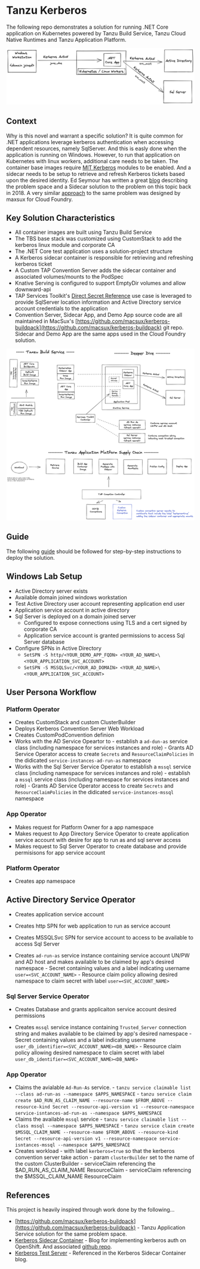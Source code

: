 # Tanzu Kerberos

The following repo demonstrates a solution for running .NET Core application on Kubernetes powered by Tanzu Build Service, Tanzu Cloud Native Runtimes and Tanzu Application Platform.

![Desired Result](docs/desired-result.png)

## Context

Why is this novel and warrant a specific solution?  It is quite common for .NET applications leverage kerberos authentication when accessing dependent resources, namely SqlServer.  And this is easly done when the application is running on Windows.  However, to run that application on Kubernetes with linux workers, additional care needs to be taken.  The container base images require [MIT Kerberos](https://web.mit.edu/kerberos/krb5-latest/doc/index.html) modules to be enabled.  And a sidecar needs to be setup to retrieve and refresh Kerberos tickets based upon the desired identity.  Ed Seymour has written a great [blog](https://cloud.redhat.com/blog/kerberos-sidecar-container) describing the problem space and a Sidecar solution to the problem on this topic back in 2018.  A very similar [approach](https://github.com/macsux/kerberos-buildpack) to the same problem was designed by maxsux for Cloud Foundry.

## Key Solution Characteristics

- All container images are built using Tanzu Build Service
- The TBS base stack was customized using CustomStack to add the kerberos linux module and corporate CA
- The .NET Core test application uses a solution-project structure
- A Kerberos sidecar container is responsible for retrieving and refreshing kerberos ticket
- A Custom TAP Convention Server adds the sidecar container and associated volumes/mounts to the PodSpec
- Knative Serving is configured to support EmptyDir volumes and allow downward-api
- TAP Services Toolkit's [Direct Secret Reference](https://docs.vmware.com/en/Services-Toolkit-for-VMware-Tanzu-Application-Platform/0.8/svc-tlk/GUID-usecases-direct_secret_references.html) use case is leveraged to provide SqlServer location information and Active Directory service account credentials to the application
- Convention Server, Sidecar App, and Demo App source code are all maintained in MacSux's [https://github.com/macsux/kerberos-buildpack](https://github.com/macsux/kerberos-buildpack) git repo.  Sidecar and Demo App are the same apps used in the Cloud Foundry solution.

![Solution](docs/solution.png)

## Guide

The following [guide](guide.md) should be followed for step-by-step instructions to deploy the solution.

## Windows Lab Setup

- Active Directory server exists
- Available domain joined windows workstation
- Test Active Directory user account representing application end user
- Application service account in active directory
- Sql Server is deployed on a domain joined server
    - Configured to expose connections using TLS and a cert signed by corporate CA
    - Application service account is granted permissions to access Sql Server database
- Configure SPNs in Active Directory
    - `SetSPN -S http/<YOUR_DEMO_APP_FQDN> <YOUR_AD_NAME>\<YOUR_APPLICATION_SVC_ACCOUNT>`
    - `SetSPN -S MSSQLSvc/<YOUR_AD_DOMAIN> <YOUR_AD_NAME>\<YOUR_APPLICATION_SVC_ACCOUNT>`

## User Persona Workflow

### Platform Operator

- Creates CustomStack and custom ClusterBuilder
- Deploys Kerberos Convention Server Web Workload
- Creates CustomPodConvention definion
- Works with the AD Service Opeartor to 
        - establish a `ad-dun-as` service class (including namespace for services instances and role)
        - Grants AD Service Operator access to create `Secrets` and `ResourceClaimPolicies` in the didicated `service-instances-ad-run-as` namespace
- Works with the Sql Server Service Operator to establish a `mssql` service class (including namespace for services instances and role)
        - establish a `mssql` service class (including namespace for services instances and role)
        - Grants AD Service Operator access to create `Secrets` and `ResourceClaimPolicies` in the didicated `service-instances-mssql` namespace

### App Operator

- Makes request for Platform Owner for a app namespace
- Makes request to App Directory Service Operator to create application service account with desire for app to run as and sql server access
- Makes request to Sql Server Operator to create database and provide permisisons for app service account

### Platform Operator

- Creates app namespace

## Active Directory Service Operator

- Creates application service account
- Creates http SPN for web application to run as service account
- Creates MSSQLSvc SPN for service account to access to be available to access Sql Server

- Creates `ad-run-as` service instance containing service account UN/PW and AD host and makes available to be claimed by app's desired namespace
        - Secret containing values and a label indicating username `user=<SVC_ACCOUNT_NAME>`
        - Resource claim policy allowing desired namespace to claim secret with label `user=<SVC_ACCOUNT_NAME>`

### Sql Server Service Operator

- Creates Database and grants applicaiton service account desired permissions

- Creates `mssql` service instance containing `Trusted_Server` connection string and makes available to be claimed by app's desired namespace
        - Secret containing values and a label indicating username `user_db_identifier=<SVC_ACCOUNT_NAME><DB_NAME>`
        - Resource claim policy allowing desired namespace to claim secret with label `user_db_identifier=<SVC_ACCOUNT_NAME><DB_NAME>`

### App Operator

- Claims the avialable `Ad-Run-As` service.
        - `tanzu service claimable list --class ad-run-as --namespace $APPS_NAMESPACE`
        - `tanzu service claim create $AD_RUN_AS_CLAIM_NAME --resource-name $FROM_ABOVE --resource-kind Secret --resource-api-version v1 --resource-namespace service-isntances-ad-run-as --namespace $APPS_NAMESPACE`
- Claims the available `mssql` service
        - `tanzu service claimable list --class mssql --namespace $APPS_NAMESPACE`
        - `tanzu service claim create $MSSQL_CLAIM_NAME --resource-name $FROM_ABOVE --resource-kind Secret --resource-api-version v1 --resource-namespace service-isntances-mssql --namespace $APPS_NAMESPACE`
- Creates workload
        - with label `kerberos=true` so that the kerberos convention server take action
        - param `clusterBuilder` set to the name of the custom ClusterBuilder
        - serviceClaim referencing the $AD_RUN_AS_CLAIM_NAME ResourceClaim
        - serviceClaim referencing the $MSSQL_CLAIM_NAME ResourceClaim

## References

This project is heavily inspired through work done by the following...

- [https://github.com/macsux/kerberos-buildpack](https://github.com/macsux/kerberos-buildpack) - Tanzu Application Service solution for the same problem space.
- [Kerberos Sidecar Container](https://cloud.redhat.com/blog/kerberos-sidecar-container) - Blog for implementing kerberos auth on OpenShift.  And associated [github repo](https://github.com/edseymour/kinit-sidecar/blob/master/openshift/example-client-deploy.yaml).
- [Kerberos Test Server](https://github.com/gcavalcante8808/docker-krb5-server) - Referenced in the Kerberos Sidecar Container blog.
